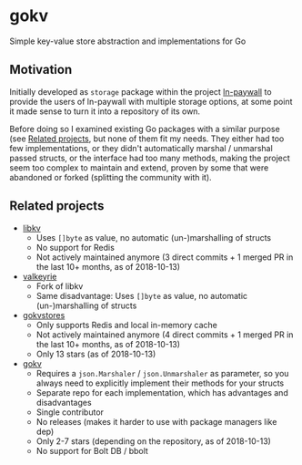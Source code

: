 gokv
====

Simple key-value store abstraction and implementations for Go

Motivation
----------

Initially developed as `storage` package within the project [ln-paywall](https://github.com/philippgille/ln-paywall) to provide the users of ln-paywall with multiple storage options, at some point it made sense to turn it into a repository of its own.

Before doing so I examined existing Go packages with a similar purpose (see [Related projects](#related-projects), but none of them fit my needs. They either had too few implementations, or they didn't automatically marshal / unmarshal passed structs, or the interface had too many methods, making the project seem too complex to maintain and extend, proven by some that were abandoned or forked (splitting the community with it).

Related projects
----------------

- [libkv](https://github.com/docker/libkv)
    - Uses `[]byte` as value, no automatic (un-)marshalling of structs
    - No support for Redis
    - Not actively maintained anymore (3 direct commits + 1 merged PR in the last 10+ months, as of 2018-10-13)
- [valkeyrie](https://github.com/abronan/valkeyrie)
    - Fork of libkv
    - Same disadvantage: Uses `[]byte` as value, no automatic (un-)marshalling of structs
- [gokvstores](https://github.com/ulule/gokvstores)
    - Only supports Redis and local in-memory cache
    - Not actively maintained anymore (4 direct commits + 1 merged PR in the last 10+ months, as of 2018-10-13)
    - Only 13 stars (as of 2018-10-13)
- [gokv](https://github.com/gokv)
    - Requires a `json.Marshaler` / `json.Unmarshaler` as parameter, so you always need to explicitly implement their methods for your structs
    - Separate repo for each implementation, which has advantages and disadvantages
    - Single contributor
    - No releases (makes it harder to use with package managers like dep)
    - Only 2-7 stars (depending on the repository, as of 2018-10-13)
    - No support for Bolt DB / bbolt
